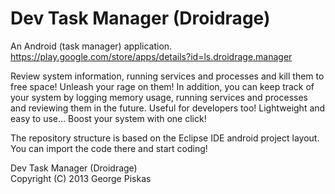 Dev Task Manager (Droidrage)
=================

An Android (task manager) application. <br> https://play.google.com/store/apps/details?id=ls.droidrage.manager

Review system information, running services and processes and kill them to free space! Unleash your rage on them! In addition, you can keep track of your system by logging memory usage, running services and processes and reviewing them in the future. Useful for developers too! Lightweight and easy to use... Boost your system with one click!

The repository structure is based on the Eclipse IDE android project layout. You can import the code there and start coding!

Dev Task Manager (Droidrage) <br> Copyright (C) 2013  George Piskas
